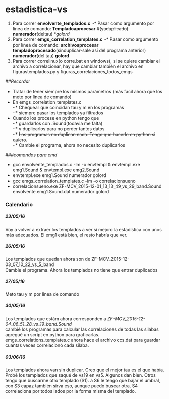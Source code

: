 # estadistica-vs
1. Para correr **envolvente_templados.c**
··* Pasar como argumento por linea de comando: **Templadoaprocesar** #~~(yaduplicado)~~ **numerador**(deltau) **golord*
2. Para correr **emgs_correlation_templates.c**
··* Pasar como argumento por linea de comando: **archivoaprocesar** **templadoprocesado**(sinduplicar-sale así del programa anterior) **numerador**(del tau) **golord**
3. Para correr correlinux(o corre.bat en windows), si se quiere cambiar el archivo a correlacionar, hay que cambiar también el archivo en figurastemplados.py y figuras_correlaciones_todos_emgs 


##*Recordar*
* Tratar de tener siempre los mismos parámetros (más facil ahora que los meto por linea de comando)  
* En emgs_correlation_templates.c  
··* Chequear que coincidan tau y m en los programas  
··* siempre pasar los templados ya filtrados  
* Cuando los procese en python tengo que  
··* guardarlos con .Sound(todavia me falta)  
··* ~~y duplicarlos para no perder tantos datos~~  
··* ~~Los programas no duplican nada. Tengo que hacerlo en python si quiero.~~  
··* Cambie el programa, ahora no necesito duplicarlos  



###*comandos para cmd*
* gcc envolvente_templados.c -lm -o envtempl & envtempl.exe emg1.Sound & envtempl.exe emg2.Sound  
* envtempl.exe emg1.Sound numerador golord  
* gcc emgs_correlation_templates.c -lm -o correlacionsueno  
* correlacionsueno.exe ZF-MCV_2015-12-01_13_13_49_vs_29_band.Sound envolvente.emg1.Sound.dat numerador golord  

### Calendario

##### 23/05/16
 Voy a volver a extraer los templados a ver si mejoro la estadística con unos más adecuados. El emg1 está bien, el resto habría que ver.  


##### 26/05/16
Los templados que quedan ahora son de ZF-MCV_2015-12-03_07_10_22_vs_5_band   
Cambie el programa. Ahora los templados no tiene que entrar duplicados  

##### 27/05/16
Meto tau y m por linea de comando  

##### 30/05/16
Los templados que estám ahora corresponden a *ZF-MCV_2015-12-04_06_51_28_vs_19_band.Sound*  
cambié los programas para calcular las correlaciones de todas las silabas  
agregué un script en python para graficarlas.  
emgs_correlations_templates.c ahora hace el archivo ccs.dat para guardar cuantas veces correlacionó cada sílaba.  

##### 03/06/16
Los templados ahora van sin duplicar. Creo que el mejor tau es el que había.  
Probé los templados que saqué de vs19 en vs5. Algunos dan bien. Otros tengo que buscarme otro templado (S1). a S6 le tengo que bajar el umbral, con S3 capaz también sirva eso, aunque puedo buscar otra.  S4 correlaciona por todos lados por la forma misma del templado.
